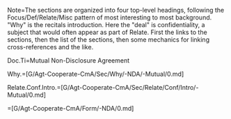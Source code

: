 Note=The sections are organized into four top-level headings, following the Focus/Def/Relate/Misc pattern of most interesting to most background.  "Why" is the recitals introduction.  Here the "deal" is confidentiality, a subject that would often appear as part of Relate.  First the links to the sections, then the list of the sections, then some mechanics for linking cross-references and the like.

Doc.Ti=Mutual Non-Disclosure Agreement

Why.=[G/Agt-Cooperate-CmA/Sec/Why/-NDA/-Mutual/0.md]

Relate.Conf.Intro.=[G/Agt-Cooperate-CmA/Sec/Relate/Conf/Intro/-Mutual/0.md]

=[G/Agt-Cooperate-CmA/Form/-NDA/0.md]